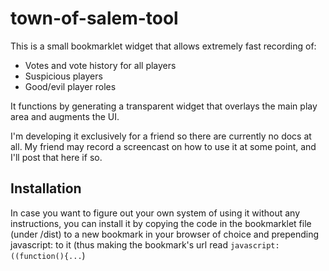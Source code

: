 # town-of-salem-tool

This is a small bookmarklet widget that allows extremely fast recording of:
- Votes and vote history for all players
- Suspicious players
- Good/evil player roles

It functions by generating a transparent widget that overlays the main play area
and augments the UI.

I'm developing it exclusively for a friend so there are currently no docs at all.
My friend may record a screencast on how to use it at some point, and I'll post that here if so.

## Installation

In case you want to figure out your own system of using it without any instructions, you can install it by copying the code in the bookmarklet file (under /dist) to a new bookmark in your browser of choice and prepending javascript: to it (thus making the bookmark's url read `javascript:((function(){...`)
